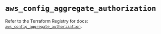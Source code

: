 # `aws_config_aggregate_authorization`

Refer to the Terraform Registry for docs: [`aws_config_aggregate_authorization`](https://registry.terraform.io/providers/hashicorp/aws/5.88.0/docs/resources/config_aggregate_authorization).
